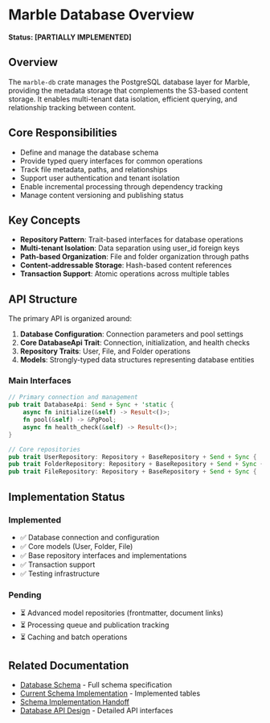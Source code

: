# Marble Database Overview

**Status: [PARTIALLY IMPLEMENTED]**

## Overview

The `marble-db` crate manages the PostgreSQL database layer for Marble, providing the metadata storage that complements the S3-based content storage. It enables multi-tenant data isolation, efficient querying, and relationship tracking between content.

## Core Responsibilities

- Define and manage the database schema
- Provide typed query interfaces for common operations
- Track file metadata, paths, and relationships
- Support user authentication and tenant isolation
- Enable incremental processing through dependency tracking
- Manage content versioning and publishing status

## Key Concepts

- **Repository Pattern**: Trait-based interfaces for database operations
- **Multi-tenant Isolation**: Data separation using user_id foreign keys
- **Path-based Organization**: File and folder organization through paths
- **Content-addressable Storage**: Hash-based content references
- **Transaction Support**: Atomic operations across multiple tables

## API Structure

The primary API is organized around:

1. **Database Configuration**: Connection parameters and pool settings
2. **Core DatabaseApi Trait**: Connection, initialization, and health checks
3. **Repository Traits**: User, File, and Folder operations
4. **Models**: Strongly-typed data structures representing database entities

### Main Interfaces

```rust
// Primary connection and management
pub trait DatabaseApi: Send + Sync + 'static {
    async fn initialize(&self) -> Result<()>;
    fn pool(&self) -> &PgPool;
    async fn health_check(&self) -> Result<()>;
}

// Core repositories
pub trait UserRepository: Repository + BaseRepository + Send + Sync { ... }
pub trait FolderRepository: Repository + BaseRepository + Send + Sync { ... }
pub trait FileRepository: Repository + BaseRepository + Send + Sync { ... }
```

## Implementation Status

### Implemented
- ✅ Database connection and configuration
- ✅ Core models (User, Folder, File)
- ✅ Base repository interfaces and implementations
- ✅ Transaction support
- ✅ Testing infrastructure

### Pending
- ⏳ Advanced model repositories (frontmatter, document links)
- ⏳ Processing queue and publication tracking
- ⏳ Caching and batch operations

## Related Documentation

- [Database Schema](../domain/database_schema.md) - Full schema specification
- [Current Schema Implementation](../domain/database_schema_current.md) - Implemented tables
- [Schema Implementation Handoff](../handoffs/database_schema_implementation.md)
- [Database API Design](marble_db_api.md) - Detailed API interfaces
